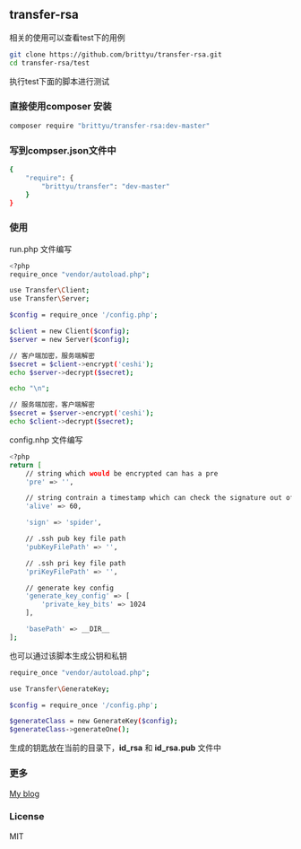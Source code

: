## transfer-rsa

相关的使用可以查看test下的用例


```bash
git clone https://github.com/brittyu/transfer-rsa.git
cd transfer-rsa/test

```

执行test下面的脚本进行测试

### 直接使用composer 安装

```bash
composer require "brittyu/transfer-rsa:dev-master"
```

### 写到compser.json文件中

```bash
{
    "require": {
        "brittyu/transfer": "dev-master"
    }
}
```

### 使用

run.php 文件编写

``` bash
<?php
require_once "vendor/autoload.php";

use Transfer\Client;
use Transfer\Server;

$config = require_once '/config.php';

$client = new Client($config);
$server = new Server($config);

// 客户端加密，服务端解密
$secret = $client->encrypt('ceshi');
echo $server->decrypt($secret);

echo "\n";

// 服务端加密，客户端解密
$secret = $server->encrypt('ceshi');
echo $client->decrypt($secret);

```

config.nhp 文件编写

```bash
<?php
return [
    // string which would be encrypted can has a pre
    'pre' => '',

    // string contrain a timestamp which can check the signature out of date of not
    'alive' => 60,

    'sign' => 'spider',

    // .ssh pub key file path
    'pubKeyFilePath' => '',

    // .ssh pri key file path
    'priKeyFilePath' => '',

    // generate key config
    'generate_key_config' => [
        'private_key_bits' => 1024
    ],

    'basePath' => __DIR__
];
```

也可以通过该脚本生成公钥和私钥

```bash
require_once "vendor/autoload.php";

use Transfer\GenerateKey;

$config = require_once '/config.php';

$generateClass = new GenerateKey($config);
$generateClass->generateOne();
```

生成的钥匙放在当前的目录下，**id_rsa** 和 **id_rsa.pub** 文件中

### 更多

[My blog](http://brittyu.xyz)

### License

MIT
